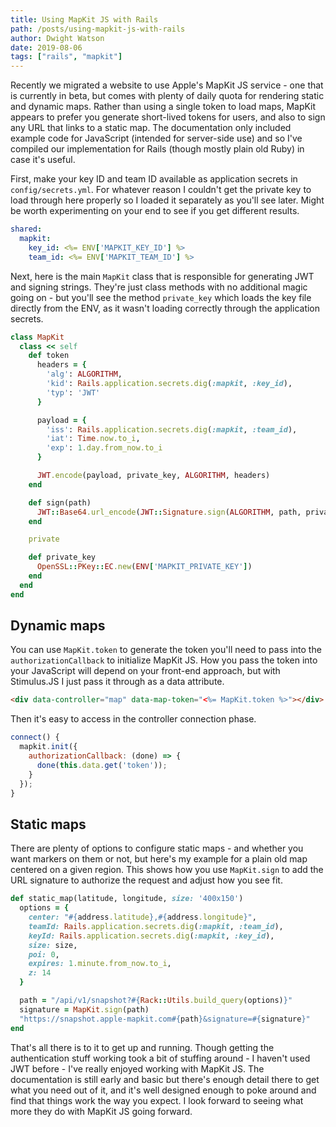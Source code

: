```yaml
---
title: Using MapKit JS with Rails
path: /posts/using-mapkit-js-with-rails
author: Dwight Watson
date: 2019-08-06
tags: ["rails", "mapkit"]
---
```


Recently we migrated a website to use Apple's MapKit JS service - one that is currently in beta, but comes with plenty of daily quota for rendering static and dynamic maps. Rather than using a single token to load maps, MapKit appears to prefer you generate short-lived tokens for users, and also to sign any URL that links to a static map. The documentation only included example code for JavaScript (intended for server-side use) and so I've compiled our implementation for Rails (though mostly plain old Ruby) in case it's useful.

First, make your key ID and team ID available as application secrets in `config/secrets.yml`. For whatever reason I couldn't get the private key to load through here properly so I loaded it separately as you'll see later. Might be worth experimenting on your end to see if you get different results.

```yml
shared:
  mapkit:
    key_id: <%= ENV['MAPKIT_KEY_ID'] %>
    team_id: <%= ENV['MAPKIT_TEAM_ID'] %>
```

Next, here is the main `MapKit` class that is responsible for generating JWT and signing strings. They're just class methods with no additional magic going on - but you'll see the method `private_key` which loads the key file directly from the ENV, as it wasn't loading correctly through the application secrets.

```rb
class MapKit
  class << self
    def token
      headers = {
        'alg': ALGORITHM,
        'kid': Rails.application.secrets.dig(:mapkit, :key_id),
        'typ': 'JWT'
      }

      payload = {
        'iss': Rails.application.secrets.dig(:mapkit, :team_id),
        'iat': Time.now.to_i,
        'exp': 1.day.from_now.to_i
      }

      JWT.encode(payload, private_key, ALGORITHM, headers)
    end

    def sign(path)
      JWT::Base64.url_encode(JWT::Signature.sign(ALGORITHM, path, private_key))
    end

    private

    def private_key
      OpenSSL::PKey::EC.new(ENV['MAPKIT_PRIVATE_KEY'])
    end
  end
end
```

## Dynamic maps

You can use `MapKit.token` to generate the token you'll need to pass into the `authorizationCallback` to initialize MapKit JS. How you pass the token into your JavaScript will depend on your front-end approach, but with Stimulus.JS I just pass it through as a data attribute.

```html
<div data-controller="map" data-map-token="<%= MapKit.token %>"></div>
```

Then it's easy to access in the controller connection phase.

```js
connect() {
  mapkit.init({
    authorizationCallback: (done) => {
      done(this.data.get('token'));
    }
  });
}
```

## Static maps

There are plenty of options to configure static maps - and whether you want markers on them or not, but here's my example for a plain old map centered on a given region. This shows how you use `MapKit.sign` to add the URL signature to authorize the request and adjust how you see fit.

```rb
def static_map(latitude, longitude, size: '400x150')
  options = {
    center: "#{address.latitude},#{address.longitude}",
    teamId: Rails.application.secrets.dig(:mapkit, :team_id),
    keyId: Rails.application.secrets.dig(:mapkit, :key_id),
    size: size,
    poi: 0,
    expires: 1.minute.from_now.to_i,
    z: 14
  }

  path = "/api/v1/snapshot?#{Rack::Utils.build_query(options)}"
  signature = MapKit.sign(path)
  "https://snapshot.apple-mapkit.com#{path}&signature=#{signature}"
end
```

That's all there is to it to get up and running. Though getting the authentication stuff working took a bit of stuffing around - I haven't used JWT before - I've really enjoyed working with MapKit JS. The documentation is still early and basic but there's enough detail there to get what you need out of it, and it's well designed enough to poke around and find that things work the way you expect. I look forward to seeing what more they do with MapKit JS going forward.
